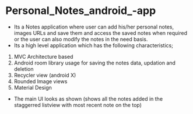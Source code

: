 # Personal_Notes_android_-app
* Its a Notes application where user can add his/her personal notes, images URLs and save them and access the saved notes when required or the user can also modify the notes in the need basis.
* Its a high level application which has the following characteristics;
1) MVC Architecture based
2) Android room library usage for saving the notes data, updation and deletion
3) Recycler view (android X) 
4) Rounded Image views
5) Material Design 
* The main UI looks as shown (shows all the notes added in the staggerred listview with most recent note on the top)
